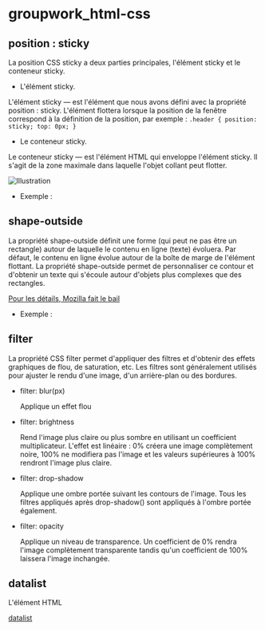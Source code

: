 # groupwork_html-css

## **position : sticky**

La position CSS sticky a deux parties principales, l'élément sticky et le conteneur sticky.
- L'élément sticky.
  
L'élément sticky — est l'élément que nous avons défini avec la propriété position : sticky. L'élément flottera lorsque la position de la fenêtre correspond à la définition de la position, par exemple :
`.header {
    position: sticky;
    top: 0px;
}`
- Le conteneur sticky.
  
Le conteneur sticky — est l'élément HTML qui enveloppe l'élément sticky. Il s'agit de la zone maximale dans laquelle l'objet collant peut flotter.

![Illustration](https://storage.gra.cloud.ovh.net/v1/AUTH_5159edadfde2413fb43128c1fef06fbf/zerofiltre-object-container/sticky%20img.png)

- Exemple :
## **shape-outside**
La propriété shape-outside définit une forme (qui peut ne pas être un rectangle) autour de laquelle le contenu en ligne (texte) évoluera.
Par défaut, le contenu en ligne évolue autour de la boîte de marge de l'élément flottant.
La propriété shape-outside permet de personnaliser ce contour et d'obtenir un texte qui s'écoule autour d'objets plus complexes que des rectangles.

[Pour les détails, Mozilla fait le bail](https://developer.mozilla.org/fr/docs/Web/CSS/shape-outside)

- Exemple :
  
## **filter**
La propriété CSS filter permet d'appliquer des filtres et d'obtenir des effets graphiques de flou, de saturation, etc. Les filtres sont généralement utilisés pour ajuster le rendu d'une image, d'un arrière-plan ou des bordures.
- filter: blur(px)

  Applique un effet flou
  
- filter: brightness
  
  Rend l'image plus claire ou plus sombre en utilisant un coefficient multiplicateur. L'effet est linéaire : 0% créera une image complètement noire, 100% ne modifiera pas l'image et les valeurs supérieures à 100% rendront l'image plus claire.
  
- filter: drop-shadow

  Applique une ombre portée suivant les contours de l'image.
  Tous les filtres appliqués après drop-shadow() sont appliqués à l'ombre portée également.

- filter: opacity

  Applique un niveau de transparence. Un coefficient de 0% rendra l'image complètement transparente tandis qu'un coefficient de 100% laissera l'image inchangée.
  
## **datalist**

L'élément HTML <datalist> (une liste de données) contient un ensemble d'éléments <option> qui représentent les valeurs possibles.

[datalist](https://developer.mozilla.org/fr/docs/Web/HTML/Element/datalist)
 
